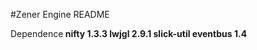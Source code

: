#Zener Engine README

Dependence<b/>
nifty 1.3.3<b/>
lwjgl 2.9.1<b/>
slick-util<b/>
eventbus 1.4<b/>
